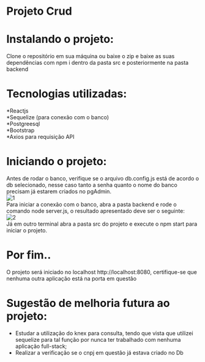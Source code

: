 # Projeto Crud

# Instalando o projeto:

Clone o repositório em sua máquina ou baixe o zip e baixe as suas dependências com npm i dentro da pasta src e posteriormente na pasta backend

# Tecnologias utilizadas:
*Reactjs
<br>
*Sequelize (para conexão com o banco)
<br>
*Postgreesql
<br>
*Bootstrap
<br>
*Axios para requisição API
<br>
# Iniciando o projeto:
Antes de rodar o banco, verifique se o arquivo db.config.js está de acordo o db selecionado, nesse caso tanto a senha quanto o nome do banco precisam já estarem criados no pgAdmin.
<br>
![1](https://user-images.githubusercontent.com/68347193/181038042-f7ce8f01-8fd7-42af-8277-f841d15788e5.PNG)
<br>
Para iniciar a conexão com o banco, abra a pasta backend e rode o comando node server.js, o resultado apresentado deve ser o seguinte:
<br>
![2](https://user-images.githubusercontent.com/68347193/181038050-dcc86f37-b006-4c45-ba79-e58f1b02ff82.PNG)
<br>
Já em outro terminal abra a pasta src do projeto e execute o npm start para iniciar o projeto.

# Por fim..

O projeto será iniciado no localhost http://localhost:8080, certifique-se que nenhuma outra aplicação está na porta em questão

# Sugestão de melhoria futura ao projeto:
- Estudar a utilização do knex para consulta, tendo que vista que utilizei sequelize para tal função por nunca ter trabalhado com nenhuma aplicação full-stack;
- Realizar a verificação se o cnpj em questão já estava criado no Db




